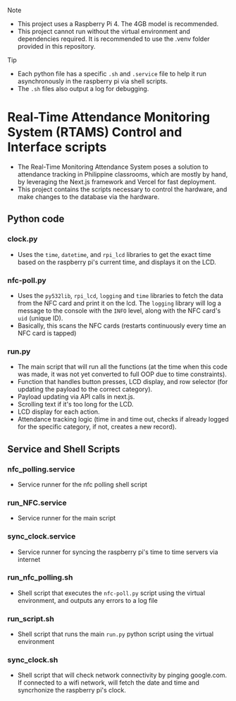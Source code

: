 > [!NOTE]
> - This project uses a Raspberry Pi 4. The 4GB model is recommended.
> - This project cannot run without the virtual environment and dependencies required. It is recommended to use the .venv folder provided in this repository.

> [!TIP]
> - Each python file has a specific `.sh` and `.service` file to help it run asynchronously in the raspberry pi via shell scripts.
> - The `.sh` files also output a log for debugging.

# Real-Time Attendance Monitoring System (RTAMS) Control and Interface scripts
- The Real-Time Monitoring Attendance System poses a solution to attendance tracking in Philippine classrooms, which are mostly by hand, by leveraging the Next.js framework and Vercel for fast deployment.
- This project contains the scripts necessary to control the hardware, and make changes to the database via the hardware.

## Python code

### clock.py
- Uses the `time`, `datetime`, and `rpi_lcd` libraries to get the exact time based on the raspberry pi's current time, and displays it on the LCD.

### nfc-poll.py
- Uses the `py532lib`, `rpi_lcd`, `logging` and `time` libraries to fetch the data from the NFC card and print it on the lcd. The `logging` library will log a message to the console with the `INFO` level, along with the NFC card's `uid` (unique ID).
- Basically, this scans the NFC cards (restarts continuously every time an NFC card is tapped)

### run.py
- The main script that will run all the functions (at the time when this code was made, it was not yet converted to full OOP due to time constraints).
- Function that handles button presses, LCD display, and row selector (for updating the payload to the correct category).
- Payload updating via API calls in next.js.
- Scrolling text if it's too long for the LCD.
- LCD display for each action.
- Attendance tracking logic (time in and time out, checks if already logged for the specific category, if not, creates a new record).

## Service and Shell Scripts

### nfc_polling.service
- Service runner for the nfc polling shell script

### run_NFC.service
- Service runner for the main script

### sync_clock.service
- Service runner for syncing the raspberry pi's time to time servers via internet

### run_nfc_polling.sh
- Shell script that executes the `nfc-poll.py` script using the virtual environment, and outputs any errors to a log file

### run_script.sh
- Shell script that runs the main `run.py` python script using the virtual environment

### sync_clock.sh
- Shell script that will check network connectivity by pinging google.com. If connected to a wifi network, will fetch the date and time and syncrhonize the raspberry pi's clock.
